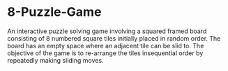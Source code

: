 # 8-Puzzle-Game
An interactive puzzle solving game involving a squared framed board consisting of 8 numbered square tiles initially placed in random order. The board has an empty space where an adjacent tile can be slid to. The objective of the game is to re-arrange the tiles insequential order by repeatedly making sliding moves.
